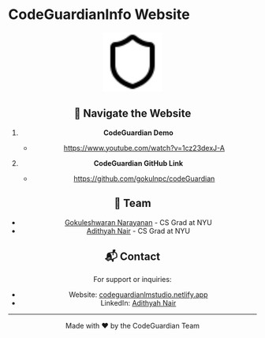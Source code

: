 # CodeGuardianInfo Website

<div align="center">
  <img src="https://raw.githubusercontent.com/lucide-icons/lucide/main/icons/shield.svg" width="120" alt="CodeGuardian Logo" />

## 🚀 Navigate the Website

1. **CodeGuardian Demo**
   - https://www.youtube.com/watch?v=1cz23dexJ-A

2. **CodeGuardian GitHub Link**
   - https://github.com/gokulnpc/codeGuardian

## 👥 Team

- [Gokuleshwaran Narayanan](https://github.com/gokulnpc) - CS Grad at NYU
- [Adithyah Nair](https://github.com/adithyahnair) - CS Grad at NYU

## 📬 Contact

For support or inquiries:
- Website: [codeguardianlmstudio.netlify.app](https://codeguardianlmstudio.netlify.app/)
- LinkedIn: [Adithyah Nair](https://www.linkedin.com/in/adithyahnair)

---

<div align="center">
  Made with ❤️ by the CodeGuardian Team
</div>
